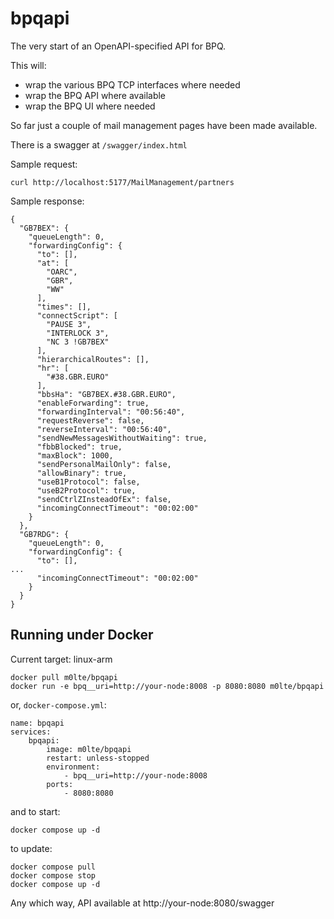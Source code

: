 # bpqapi

The very start of an OpenAPI-specified API for BPQ.

This will:

- wrap the various BPQ TCP interfaces where needed
- wrap the BPQ API where available
- wrap the BPQ UI where needed

So far just a couple of mail management pages have been made available.

There is a swagger at `/swagger/index.html`

Sample request:

```
curl http://localhost:5177/MailManagement/partners
```

Sample response:

```
{
  "GB7BEX": {
    "queueLength": 0,
    "forwardingConfig": {
      "to": [],
      "at": [
        "OARC",
        "GBR",
        "WW"
      ],
      "times": [],
      "connectScript": [
        "PAUSE 3",
        "INTERLOCK 3",
        "NC 3 !GB7BEX"
      ],
      "hierarchicalRoutes": [],
      "hr": [
        "#38.GBR.EURO"
      ],
      "bbsHa": "GB7BEX.#38.GBR.EURO",
      "enableForwarding": true,
      "forwardingInterval": "00:56:40",
      "requestReverse": false,
      "reverseInterval": "00:56:40",
      "sendNewMessagesWithoutWaiting": true,
      "fbbBlocked": true,
      "maxBlock": 1000,
      "sendPersonalMailOnly": false,
      "allowBinary": true,
      "useB1Protocol": false,
      "useB2Protocol": true,
      "sendCtrlZInsteadOfEx": false,
      "incomingConnectTimeout": "00:02:00"
    }
  },
  "GB7RDG": {
    "queueLength": 0,
    "forwardingConfig": {
      "to": [],
...
      "incomingConnectTimeout": "00:02:00"
    }
  }
}
```

## Running under Docker

Current target: linux-arm

```
docker pull m0lte/bpqapi
docker run -e bpq__uri=http://your-node:8008 -p 8080:8080 m0lte/bpqapi
```

or, `docker-compose.yml`:

```
name: bpqapi
services:
    bpqapi:
        image: m0lte/bpqapi
        restart: unless-stopped
        environment:
            - bpq__uri=http://your-node:8008
        ports:
            - 8080:8080
```

and to start: 

```
docker compose up -d
```

to update:
```
docker compose pull
docker compose stop
docker compose up -d
```

Any which way, API available at http://your-node:8080/swagger
